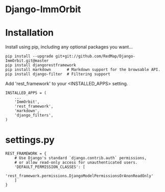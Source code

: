 # Django-ImmOrbit

# Installation

Install using pip, including any optional packages you want...

````
pip install --upgrade git+git://github.com/RedMap/Django-ImmOrbit.git@master
pip install djangorestframework
pip install markdown       # Markdown support for the browsable API.
pip install django-filter  # Filtering support
````

Add 'rest_framework' to your <INSTALLED_APPS> setting.

````
INSTALLED_APPS = (
    ...
    'ImmOrbit',
    'rest_framework',
    'markdown',
    'django_filters',
)
````

# settings.py

````
REST_FRAMEWORK = {
    # Use Django's standard `django.contrib.auth` permissions,
    # or allow read-only access for unauthenticated users.
    'DEFAULT_PERMISSION_CLASSES': [
        'rest_framework.permissions.DjangoModelPermissionsOrAnonReadOnly'
    ]
}
````
